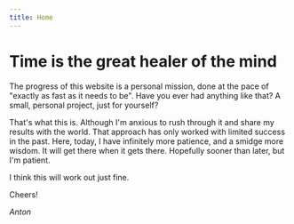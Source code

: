 ```yaml
---
title: Home
---
```


# Time is the great healer of the mind

The progress of this website is a personal mission, done at the pace of "exactly as fast as it needs to be". Have you ever had anything like that? A small, personal project, just for yourself?

That's what this is. Although I'm anxious to rush through it and share my results with the world. That approach has only worked with limited success in the past. Here, today, I have infinitely more patience, and a smidge more wisdom. It will get there when it gets there. Hopefully sooner than later, but I'm patient.

I think this will work out just fine.

Cheers!

<cite>Anton</cite>